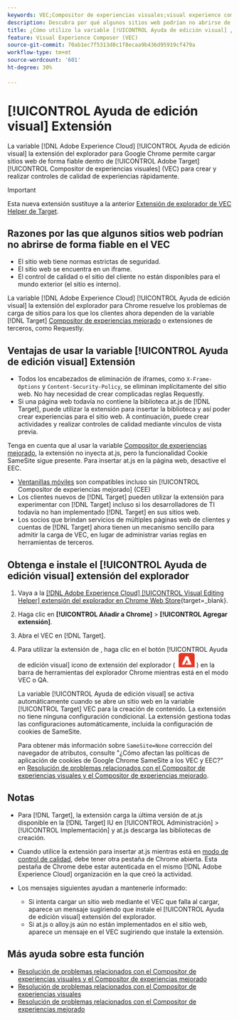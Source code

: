 ```yaml
---
keywords: VEC;Compositor de experiencias visuales;visual experience composer;VEC;iframe;extensión;explorador
description: Descubra por qué algunos sitios web podrían no abrirse de forma fiable en la variable [!UICONTROL Compositor de experiencias visuales] (VEC). La variable [!UICONTROL Ayuda de edición visual] la extensión del explorador permite cargar sitios web de forma fiable dentro del VEC.
title: ¿Cómo utilizo la variable [!UICONTROL Ayuda de edición visual] ¿Extensión?
feature: Visual Experience Composer (VEC)
source-git-commit: 70ab1ec7f5313d8c1f8ecaa9b436d95919cf479a
workflow-type: tm+mt
source-wordcount: '601'
ht-degree: 30%

---
```


# [!UICONTROL Ayuda de edición visual] Extensión

La variable [!DNL Adobe Experience Cloud] [!UICONTROL Ayuda de edición visual] la extensión del explorador para Google Chrome permite cargar sitios web de forma fiable dentro de [!UICONTROL Adobe Target] [!UICONTROL Compositor de experiencias visuales] (VEC) para crear y realizar controles de calidad de experiencias rápidamente.

>[!IMPORTANT]
>
>Esta nueva extensión sustituye a la anterior [Extensión de explorador de VEC Helper de Target](/help/main/c-experiences/c-visual-experience-composer/r-troubleshoot-composer/vec-helper-browser-extension.md).

## Razones por las que algunos sitios web podrían no abrirse de forma fiable en el VEC

* El sitio web tiene normas estrictas de seguridad.
* El sitio web se encuentra en un iframe.
* El control de calidad o el sitio del cliente no están disponibles para el mundo exterior (el sitio es interno).

La variable [!DNL Adobe Experience Cloud] [!UICONTROL Ayuda de edición visual] la extensión del explorador para Chrome resuelve los problemas de carga de sitios para los que los clientes ahora dependen de la variable [!DNL Target] [Compositor de experiencias mejorado](/help/main/administrating-target/visual-experience-composer-set-up.md#eec) o extensiones de terceros, como Requestly.

## Ventajas de usar la variable [!UICONTROL Ayuda de edición visual] Extensión

* Todos los encabezados de eliminación de iframes, como `X-Frame-Options` y `Content-Security-Policy`, se eliminan implícitamente del sitio web. No hay necesidad de crear complicadas reglas Requestly.
* Si una página web todavía no contiene la biblioteca at.js de [!DNL Target], puede utilizar la extensión para insertar la biblioteca y así poder crear experiencias para el sitio web. A continuación, puede crear actividades y realizar controles de calidad mediante vínculos de vista previa.

Tenga en cuenta que al usar la variable [Compositor de experiencias mejorado](/help/main/administrating-target/visual-experience-composer-set-up.md#eec), la extensión no inyecta at.js, pero la funcionalidad Cookie SameSite sigue presente. Para insertar at.js en la página web, desactive el EEC.

* [Ventanillas móviles](/help/main/c-experiences/c-visual-experience-composer/mobile-viewports.md) son compatibles incluso sin [!UICONTROL Compositor de experiencias mejorado] (CEE)
* Los clientes nuevos de [!DNL Target] pueden utilizar la extensión para experimentar con [!DNL Target] incluso si los desarrolladores de TI todavía no han implementado [!DNL Target] en sus sitios web.
* Los socios que brindan servicios de múltiples páginas web de clientes y cuentas de [!DNL Target] ahora tienen un mecanismo sencillo para admitir la carga de VEC, en lugar de administrar varias reglas en herramientas de terceros.

## Obtenga e instale el [!UICONTROL Ayuda de edición visual] extensión del explorador

1. Vaya a la [[!DNL Adobe Experience Cloud] [!UICONTROL Visual Editing Helper] extensión del explorador en Chrome Web Store](https://chrome.google.com/webstore/detail/adobe-experience-cloud-vi/kgmjjkfjacffaebgpkpcllakjifppnca){target=_blank}.
1. Haga clic en **[!UICONTROL Añadir a Chrome]** > **[!UICONTROL Agregar extensión]**.
1. Abra el VEC en [!DNL Target].
1. Para utilizar la extensión de , haga clic en el botón [!UICONTROL Ayuda de edición visual] icono de extensión del explorador ( ![Icono de extensión de edición visual](/help/main/c-experiences/c-visual-experience-composer/r-troubleshoot-composer/assets/visual-editing-helper.png) ) en la barra de herramientas del explorador Chrome mientras está en el modo VEC o QA.

   La variable [!UICONTROL Ayuda de edición visual] se activa automáticamente cuando se abre un sitio web en la variable [!UICONTROL Target] VEC para la creación de contenido. La extensión no tiene ninguna configuración condicional. La extensión gestiona todas las configuraciones automáticamente, incluida la configuración de cookies de SameSite.

   Para obtener más información sobre `SameSite=None` corrección del navegador de atributos, consulte &quot;¿Cómo afectan las políticas de aplicación de cookies de Google Chrome SameSite a los VEC y EEC?&quot; en [Resolución de problemas relacionados con el Compositor de experiencias visuales y el Compositor de experiencias mejorado](/help/main/c-experiences/c-visual-experience-composer/r-troubleshoot-composer/issues-related-to-the-visual-experience-composer-vec-and-enhanced-experience-composer-eec.md).

## Notas

* Para [!DNL Target], la extensión carga la última versión de at.js disponible en la [!DNL Target] IU en [!UICONTROL Administración] > [!UICONTROL Implementación] y at.js descarga las bibliotecas de creación.
* Cuando utilice la extensión para insertar at.js mientras está en [modo de control de calidad](/help/main/c-activities/c-activity-qa/activity-qa.md), debe tener otra pestaña de Chrome abierta. Esta pestaña de Chrome debe estar autenticada en el mismo [!DNL Adobe Experience Cloud] organización en la que creó la actividad.
* Los mensajes siguientes ayudan a mantenerle informado:

   * Si intenta cargar un sitio web mediante el VEC que falla al cargar, aparece un mensaje sugiriendo que instale el [!UICONTROL Ayuda de edición visual] extensión del explorador.
   * Si at.js o alloy.js aún no están implementados en el sitio web, aparece un mensaje en el VEC sugiriendo que instale la extensión.

## Más ayuda sobre esta función

* [Resolución de problemas relacionados con el Compositor de experiencias visuales y el Compositor de experiencias mejorado](/help/main/c-experiences/c-visual-experience-composer/r-troubleshoot-composer/issues-related-to-the-visual-experience-composer-vec-and-enhanced-experience-composer-eec.md)
* [Resolución de problemas relacionados con el Compositor de experiencias visuales](/help/main/c-experiences/c-visual-experience-composer/r-troubleshoot-composer/troubleshooting-issues-related-to-the-visual-experience-composer-vec.md)
* [Resolución de problemas relacionados con el Compositor de experiencias mejorado](/help/main/c-experiences/c-visual-experience-composer/r-troubleshoot-composer/troubleshooting-issues-related-to-the-enhanced-experience-composer-eec.md)



